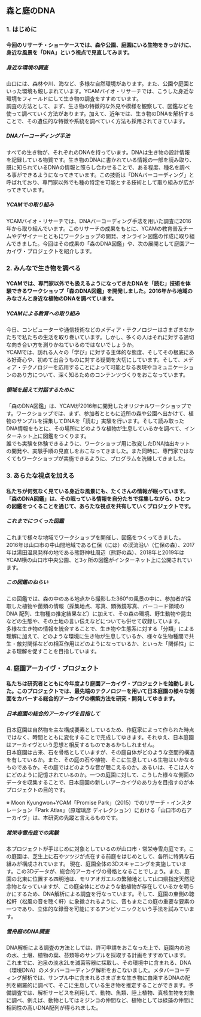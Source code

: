 ## 森と庭のDNA

### 1. はじめに

#### 今回のリサーチ・ショーケースでは、森や公園、庭園にいる生物をきっかけに、身近な風景を「DNA」という視点で見直してみます。

##### 身近な環境の調査
山口には、森林や川、海など、多様な自然環境があります。また、公園や庭園といった環境も親しまれています。YCAMバイオ・リサーチでは、こうした身近な環境をフィールドにして生き物の調査をすすめています。  
調査の方法として、まず、生き物の特徴的な外見や模様を観察して、図鑑などを使って調べていく方法があります。加えて、近年では、生き物のDNAを解析することで、その遺伝的な特徴や系統を調べていく方法も採用されてきています。

##### DNAバーコーディング手法
すべての生き物が、それぞれのDNAを持っています。DNAは生き物の設計情報を記録している物質です。生き物のDNAに書かれている情報の一部を読み取り、既に知られているDNAの情報と照らし合わせることで、ある程度、種名を調べる事ができるようになってきています。この技術は「DNAバーコーディング」と呼ばれており、専門家以外でも種の特定を可能とする技術として取り組みが広がってきています。

##### YCAMでの取り組み
YCAMバイオ・リサーチでは、DNAバーコーディング手法を用いた調査に2016年から取り組んでいます。このリサーチの成果をもとに、YCAMの教育普及チームやデザイナーとともにワークショップの開発、オンライン図鑑の作成に取り組んできました。今回はその成果の「森のDNA図鑑」や、次の展開として庭園アーカイヴ・プロジェクトを紹介します。

### 2. みんなで生き物を調べる

#### YCAMでは、専門家以外でも扱えるようになってきたDNAを「読む」技術を体験できるワークショップ「森のDNA図鑑」を開発しました。2016年から地域のみなさんと身近な植物のDNAを調べています。

##### YCAMによる教育への取り組み
今日、コンピューターや通信技術などのメディア・テクノロジーはさまざまなかたちで私たちの生活を取り巻いています。しかし、多くの人はそれに対する適切な向き合い方を測りかねているのではないでしょうか。  
YCAMでは、訪れる人々の「学び」に対する主体的な態度、そしてその根底にある好奇心や、初めて出合うものに対する疑問を大切にしています。そして、メディア・テクノロジーを応用することによって可能となる表現やコミュニケーションのあり方について、深く知るためのコンテンツづくりをおこなっています。

##### 領域を超えて対話するために
「森のDNA図鑑」は、YCAMが2016年に開発したオリジナルワークショップです。ワークショップでは、まず、参加者とともに近所の森や公園へ出かけて、植物のサンプルを採集してDNAを「読む」実験を行います。そして読み取ったDNA情報をもとに、その場所にどのような植物が生息しているかを調べて、インターネット上に図鑑をつくります。  
誰でも実験を体験できるように、ワークショップ用に改変したDNA抽出キットの開発や、実験手順の見直しをおこなってきました。また同時に、専門家ではなくてもワークショップが実施できるように、プログラムを洗練してきました。

### 3. あらたな視点を加える

#### 私たちが何気なく見ている身近な風景にも、たくさんの情報が眠っています。「森のDNA図鑑」は、その眠っている情報を自分たちで採集しながら、ひとつの図鑑をつくることを通じて、あらたな視点を共有していくプロジェクトです。

##### これまでにつくった図鑑
これまで様々な地域でワークショップを開催し、図鑑をつくってきました。  
2016年は山口市の中山間地域である仁保（にほ）の渓流沿い（仁保の森）、2017年は湯田温泉発祥の地である熊野神社周辺（熊野の森）、2018年と2019年はYCAM横の山口市中央公園、と3ヶ所の図鑑がインターネット上に公開されています。

##### この図鑑のねらい
この図鑑では、森の中のある地点から撮影した360°の風景の中に、参加者が採取した植物や菌類の情報（採集地点、写真、顕微鏡写真、バーコード領域のDNA 配列、生物種の推定結果など）に加えて、その森の環境、野生動物や昆虫などの生態や、その土地の言い伝えなどについても併せて収録しています。  
多様な生き物の情報を統合することで、生き物や生態系に対する「分類」による理解に加えて、どのような環境に生き物が生息しているか、様々な生物種間で共生・敵対関係などの相互作用はどのようになっているか、といった「関係性」による理解を促すことを目指しています。

### 4. 庭園アーカイヴ・プロジェクト

#### 私たちは研究者とともに今年度より庭園アーカイヴ・プロジェクトを始動しました。このプロジェクトでは、最先端のテクノロジーを用いて日本庭園の様々な側面をカバーする総合的アーカイヴの構築方法を研究・開発してゆきます。

##### 日本庭園の総合的アーカイヴを目指して
日本庭園は自然物を主な構成要素としているため、作庭家によって作られた時点ではなく、時間とともに変化することで完成してゆきます。それゆえ、日本庭園はアーカイヴという思想と相反するものであるかもしれません。  
日本庭園は古来、石を骨格としていますが、その庭自体がどのような空間的構造を有しているか。また、その庭の石や植物、そこに生息している生物はいかなるものであるか。その庭ではどのような音が聴こえるのか。あるいは、そこは人々にどのように記憶されているのか。一つの庭園に対して、こうした様々な側面のデータを収集することで、日本庭園の新しいアーカイヴのあり方を目指すのが本プロジェクトの目的です。  

※ Moon Kyungwon+YCAM「Promise Park」（2015）でのリサーチ・インスタレーション「Park Atlas」（原瑠璃彦 ディレクション）における「山口市の石アーカイヴ」は、本研究の先蹤と言えるものです。

##### 常栄寺雪舟庭での実験
本プロジェクトが手はじめに対象としているのが山口市・常栄寺雪舟庭です。この庭園は、芝生上に石やツツジが点在する前庭をはじめとして、各所に特異な石組みが構成されています。
現在、庭園全体の3Dスキャニングを実施しています。この3Dデータが、総合的アーカイヴの骨格となることでしょう。また、庭園の北東に位置する四明池は、モリアオガエルの繁殖地として山口県指定天然記念物となっていますが、この庭全体にどのような動植物が存在しているかを明らかにするため、DNA解析による調査を行なっています。そして、庭園の東側の聴松軒（松風の音を聴く軒）に象徴されるように、音もまたこの庭の重要な要素の一つであり、立体的な録音を可能にするアンビソニックという手法を試みています。

##### 雪舟庭のDNA調査
DNA解析による調査の方法としては、許可申請をおこなった上で、庭園内の池の水、土壌、植物の葉、苔類等のサンプルを採取する計画をすすめています。  
これまでに、池泉の淡水2Lを滅菌容器に採取し、その環境中に含まれる、DNA（環境DNA）のメタバーコーディング解析をおこないました。メタバーコーディング解析では、サンプル中に含まれるさまざまな生き物に由来するDNAの配列を網羅的に調べて、そこに生息している生き物を推定することができます。予備調査では、解析サービスを利用して、動物、魚類、陸上植物、真核生物を対象に調べ、例えば、動物としてはミジンコの仲間など、植物としては緑藻の仲間に相同性の高いDNA配列が得られました。
